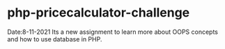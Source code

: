 # php-pricecalculator-challenge
Date:8-11-2021
Its a new assignment to learn more about OOPS concepts and how to use database in PHP.
